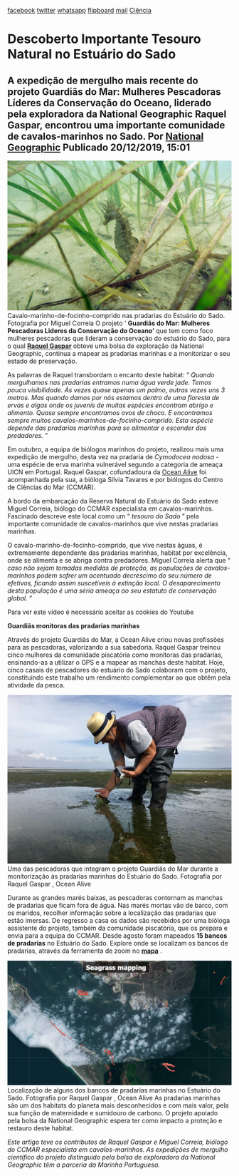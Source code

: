 [facebook](https://www.facebook.com/sharer/sharer.php?u=https%3A%2F%2Fwww.natgeo.pt%2Fciencia%2F2019%2F12%2Fdescoberto-importante-tesouro-natural-no-estuario-do-sado) [twitter](https://twitter.com/share?url=https%3A%2F%2Fwww.natgeo.pt%2Fciencia%2F2019%2F12%2Fdescoberto-importante-tesouro-natural-no-estuario-do-sado&via=natgeo&text=Descoberto%20Importante%20Tesouro%20Natural%20no%20Estu%C3%A1rio%20do%20Sado) [whatsapp](https://web.whatsapp.com/send?text=https%3A%2F%2Fwww.natgeo.pt%2Fciencia%2F2019%2F12%2Fdescoberto-importante-tesouro-natural-no-estuario-do-sado) [flipboard](https://share.flipboard.com/bookmarklet/popout?v=2&title=Descoberto%20Importante%20Tesouro%20Natural%20no%20Estu%C3%A1rio%20do%20Sado&url=https%3A%2F%2Fwww.natgeo.pt%2Fciencia%2F2019%2F12%2Fdescoberto-importante-tesouro-natural-no-estuario-do-sado) [mail](mailto:?subject=NatGeo&body=https%3A%2F%2Fwww.natgeo.pt%2Fciencia%2F2019%2F12%2Fdescoberto-importante-tesouro-natural-no-estuario-do-sado%20-%20Descoberto%20Importante%20Tesouro%20Natural%20no%20Estu%C3%A1rio%20do%20Sado) [Ciência](https://www.natgeo.pt/ciencia) 
# Descoberto Importante Tesouro Natural no Estuário do Sado 
## A expedição de mergulho mais recente do projeto Guardiãs do Mar: Mulheres Pescadoras Líderes da Conservação do Oceano, liderado pela exploradora da National Geographic Raquel Gaspar, encontrou uma importante comunidade de cavalos-marinhos no Sado. Por [National Geographic](https://www.natgeo.pt/autor/national-geographic) Publicado 20/12/2019, 15:01 
![Cavalo-marinho-de-focinho-comprido nas pradarias do Estuário do Sado. ](img/files_styles_image_00_public_cavalo_marinho.jpg)
Cavalo-marinho-de-focinho-comprido nas pradarias do Estuário do Sado. Fotografia por Miguel Correia O projeto ‘ **Guardiãs do Mar: Mulheres Pescadoras Lideres da Conservação do Oceano’** que tem como foco mulheres pescadoras que lideram a conservação do estuário do Sado, para o qual [**Raquel Gaspar**](https://www.natgeo.pt/meio-ambiente/2019/03/projeto-guardias-do-mar-financiado-com-bolsa-da-national-geographic) obteve uma bolsa de exploração da National Geographic, continua a mapear as pradarias marinhas e a monitorizar o seu estado de preservação. 

As palavras de Raquel transbordam o encanto deste habitat: “ _Quando mergulhamos nas pradarias entramos numa água verde jade. Temos pouca visibilidade. Às vezes quase apenas um palmo, outras vezes uns 3 metros. Mas quando damos por nós estamos dentro de uma floresta de ervas e algas onde os juvenis de muitas espécies encontram abrigo e alimento. Quase sempre encontramos ovos de choco. E encontramos sempre muitos cavalos-marinhos-de-focinho-comprido. Esta espécie depende das pradarias marinhas para se alimentar e esconder dos predadores._ ” 

Em outubro, a equipa de biólogos marinhos do projeto, realizou mais uma expedição de mergulho, desta vez na pradaria de _Cymodocea nodosa_ - uma espécie de erva marinha vulnerável segundo a categoria de ameaça UICN em Portugal. Raquel Gaspar, cofundadoura da [Ocean Alive](https://www.ocean-alive.org/) foi acompanhada pela sua, a bióloga Sílvia Tavares e por biólogos do Centro de Ciências do Mar (CCMAR). 

A bordo da embarcação da Reserva Natural do Estuário do Sado esteve Miguel Correia, biólogo do CCMAR especialista em cavalos-marinhos. Fascinado descreve este local como um “ _tesouro do Sado_ ” pela importante comunidade de cavalos-marinhos que vive nestas pradarias marinhas. 

O cavalo-marinho-de-focinho-comprido, que vive nestas águas, é extremamente dependente das pradarias marinhas, habitat por excelência, onde se alimenta e se abriga contra predadores. Miguel Correia alerta que “ _caso não sejam tomadas medidas de proteção, as populações de cavalos-marinhos podem sofrer um acentuado decréscimo do seu número de efetivos, ficando assim suscetíveis à extinção local. O desaparecimento desta população é uma séria ameaça ao seu estatuto de conservação global._ ” 

Para ver este vídeo é necessário aceitar as cookies do Youtube 

**Guardiãs monitoras das pradarias marinhas** 

Através do projeto Guardiãs do Mar, a Ocean Alive criou novas profissões para as pescadoras, valorizando a sua sabedoria. Raquel Gaspar treinou cinco mulheres da comunidade piscatória como monitoras das pradarias, ensinando-as a utilizar o GPS e a mapear as manchas deste habitat. Hoje, cinco casais de pescadores do estuário do Sado colaboram com o projeto, constituindo este trabalho um rendimento complementar ao que obtêm pela atividade da pesca. 

![Uma das pescadoras que integram o projeto Guardiãs do Mar durante a monitorização às pradarias marinhas ...](img/files_styles_image_00_public_pradarias.jpg)
Uma das pescadoras que integram o projeto Guardiãs do Mar durante a monitorização às pradarias marinhas do Estuário do Sado. Fotografia por Raquel Gaspar , Ocean Alive 

Durante as grandes marés baixas, as pescadoras contornam as manchas de pradarias que ficam fora de água. Nas marés mortas vão de barco, com os maridos, recolher informação sobre a localização das pradarias que estão imersas. De regresso a casa os dados são recebidos por uma bióloga assistente do projeto, também da comunidade piscatória, que os prepara e envia para a equipa do CCMAR. Desde agosto foram mapeados **15 bancos de pradarias** no Estuário do Sado. Explore onde se localizam os bancos de pradarias, através da ferramenta de zoom no [**mapa**](https://www.arcgis.com/apps/presentation/index.html?webmap=35d45fa527de4c0580be4c21041431fc) . 

![Localização de alguns dos bancos de pradarias marinhas no Estuário do Sado.](img/files_styles_image_00_public_seagrass_mapping.png)
Localização de alguns dos bancos de pradarias marinhas no Estuário do Sado. Fotografia por Raquel Gaspar , Ocean Alive As pradarias marinhas são um dos habitats do planeta mais desconhecidos e com mais valor, pela sua função de maternidade e sumidouro de carbono. O projeto apoiado pela bolsa da National Geographic espera ter como impacto a proteção e restauro deste habitat. 

_Este artigo teve os contributos de Raquel Gaspar e Miguel Correia, biólogo do CCMAR especialista em cavalos-marinhos. As expedições de mergulho científico do projeto distinguido pela bolsa de exploradora da National Geographic têm a parceria da Marinha Portuguesa._ 

